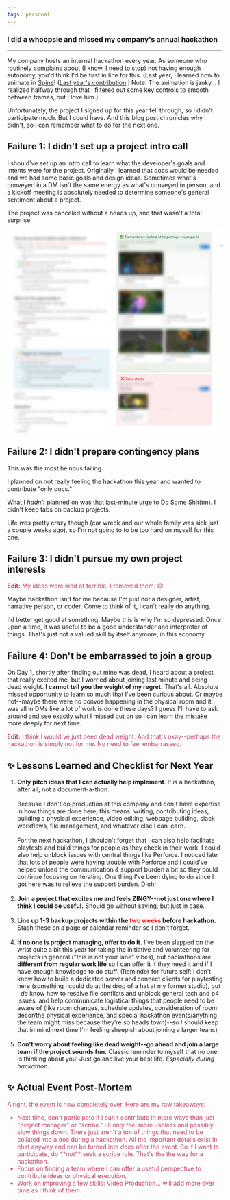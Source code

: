 ```yaml
---
tags: personal
---
```


### I did a whoopsie and missed my company's annual hackathon
---

My company hosts an internal hackathon every year. As someone who routinely complains about (I know, I need to stop) not having enough autonomy, you'd think I'd be first in line for this. (Last year, I learned how to animate in [Spine](https://esotericsoftware.com/)! ([Last year's contribution](/files/fun/apruchnicki-spine-animations.mp4) | Note: The animation is janky... I realized halfway through that I filtered out some key controls to smooth between frames, but I love him.)  

Unfortunately, the project I signed up for this year fell through, so I didn't participate much. But I could have. And this blog post chronicles why I didn't, so I can remember what to do for the next one. 

## Failure 1: I didn't set up a project intro call 

I should've set up an intro call to learn what the developer's goals and intents were for the project. Originally I learned that docs would be needed and we had some basic goals and design ideas. Sometimes what's conveyed in a DM isn't the same energy as what's conveyed in person, and a kickoff meeting is absolutely needed to determine someone's general sentiment about a project. 

The project was canceled without a heads up, and that wasn't a total surprise. 

![notion page for our project](/img/posts/2025/apruchnicki-failed-hackathon.png "*Made a notion page for the project with a small db of reference for the thing we hoped to do.*")

## Failure 2: I didn't prepare contingency plans

This was the most heinous failing. 

I planned on not really feeling the hackathon this year and wanted to contribute "only docs." 

What I *hadn't* planned on was that last-minute urge to Do Some Shit(tm). I didn't keep tabs on backup projects. 

Life *was* pretty crazy though (car wreck and our whole family was sick just a couple weeks ago), so I'm not going to to be too hard on myself for this one.

## Failure 3: I didn't pursue my own project interests

<font color="#BF416F"><strong>Edit:</strong> My ideas were kind of terrible, I removed them. 😅</font>

Maybe hackathon isn't for me because I'm just not a designer, artist, narrative person, or coder. Come to think of it, I can't really do anything. 

I'd better get good at something. Maybe this is why I'm so depressed. Once upon a time, it was useful to be a good understander and interpreter of things. That's just not a valued skill by itself anymore, in this economy.

## Failure 4: Don't be embarrassed to join a group

On Day 1, shortly after finding out mine was dead, I heard about a project that really excited me, but I worried about joining last minute and being dead weight. **I cannot tell you the weight of my regret.** That's all. Absolute missed opportunity to learn so much that I've been curious about. Or maybe not--maybe there were no convos happening in the physical room and it was all in DMs like a lot of work is done these days? I guess I'll have to ask around and see exactly what I missed out on so I can learn the mistake more deeply for next time.  

<font color="#BF416F"><strong>Edit:</strong> I think I would've just been dead weight. And that's okay--perhaps the hackathon is simply not for me. No need to feel embarrassed.</font>

## ✨ Lessons Learned and Checklist for Next Year
1. **Only pitch ideas that I can actually help implement**. It *is* a hackathon, after all; not a document-a-thon. 
<br><br>Because I don't do production at this company and don't have expertise in how things are done here, this means: writing, contributing ideas, building a physical experience, video editing, webpage building, slack workflows, file management, and whatever else I can learn.<br><br>
For the next hackathon, I shouldn't forget that I can also help facilitate playtests and build things for people as they check in their work. I could also help unblock issues with central things like Perforce. I noticed later that lots of people were having trouble with Perforce and I could've helped unload the communication & support burden a bit so they could continue focusing on iterating. One thing I've been dying to do since I got here was to relieve the support burden. D'oh!<br><br>
2. **Join a project that excites me and feels ZINGY--not just one where I think I could be useful.** Should go without saying, but just in case. <br><br>
3. **Line up 1-3 backup projects within the <font color="red">two weeks</font> before hackathon.** Stash these on a page or calendar reminder so I don't forget. <br><br>
4. **If no one is project managing, offer to do it.** I've been slapped on the wrist quite a bit this year for taking the initiative and volunteering for projects in general ("this is not your lane" vibes),
 but hackathons are **different from regular work life** so I can offer it if they need it and if I have enough knowledge to do stuff. (Reminder for future self: I don't know how to build a dedicated server
 and connect clients for playtesting here (something I could do at the drop of a hat at my former studio), but I *do* know how to resolve file conflicts and unblock general tech and p4 issues, and help communicate logistical things that people need to be aware of (like room changes, schedule updates, consideration of room decor/the physical experience, and special hackathon events/anything the team might miss because they're so heads town)--so I should keep that in mind next time I'm feeling sheepish about joining a larger team.) <br><br>
5. **Don't worry about feeling like dead weight--go ahead and join a large team if the project sounds fun.** Classic reminder to myself that no one is thinking about you! Just go and live your best life. *Especially during hackathon.*


## ✨ Actual Event Post-Mortem
<font color="#BF416F">Alright, the event is now completely over. Here are my raw takeaways: 
<ul>
<li>Next time, don't participate if I can't contribute in more ways than just "project manager" or "scribe." I'll only feel more useless and possibly slow things down. There just aren't a ton of things that
need to be collated into a doc during a hackathon. All the important details exist in chat anyway and can be turned into docs after the event. So if I want to participate, do **not** seek a scribe role. That's the the way for a hackathon.</li>
<li>Focus on finding a team where I can offer a useful perspective to contribute ideas or physical execution.</li>
<li>Work on improving a few skills: Video Production... will add more over time as I think of them.</li>
</ul></font>
